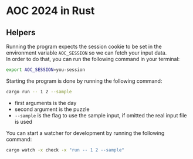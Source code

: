 # AOC 2024 in Rust

## Helpers

Running the program expects the session cookie to be set in the environment variable `AOC_SESSION` so we can fetch your input data. \
In order to do that, you can run the following command in your terminal:
 ```bash
export AOC_SESSION=you-session
```

Starting the program is done by running the following command:

```bash
cargo run -- 1 2 --sample
```

 - first arguments is the day
 - second argument is the puzzle
 - `--sample` is the flag to use the sample input, if omitted the real input file is used

You can start a watcher for development by running the following command:

```bash
cargo watch -x check -x "run -- 1 2 --sample"
```
